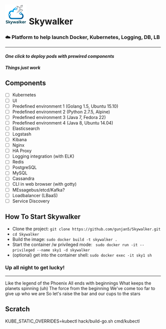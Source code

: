 # ![Skywalker](https://raw.githubusercontent.com/gunjan5/Skywalker/master/Skywalker_logo_70.png) Skywalker

### :cloud: Platform to help launch Docker, Kubernetes, Logging, DB, LB
------------------------------------------------------------------------
#### *One click to deploy pods with <span>prewired</span> components*
#### *Things <span>just work</span>* 

## Components
- [ ] Kubernetes
- [ ] UI
- [ ] Predefined environment 1 (Golang 1.5, Ubuntu 15.10)
- [ ] Predefined environment 2 (Python 2.7.5, Alpine)
- [ ] Predefined environment 3 (Java 7, Fedora 22)
- [ ] Predefined environment 4 (Java 8, Ubuntu 14.04)
- [ ] Elasticsearch
- [ ] Logstash
- [ ] Kibana
- [ ] Nginx
- [ ] HA Proxy
- [ ] Logging integration (with ELK)
- [ ] Redis
- [ ] PostgreSQL
- [ ] MySQL
- [ ] Cassandra
- [ ] CLI in web browser (with gotty)
- [ ] MEssagebus/etcd/Kafka?
- [ ] Loadbalancer (LBaaS)
- [ ] Service Discovery

## How To Start Skywalker
- Clone the project: `git clone https://github.com/gunjan5/Skywalker.git`
- `cd Skywalker`
- Build the image: `sudo docker build -t skywalker .`
- Start the container /w privileged mode: ` sudo docker run -it --privileged --name sky1 -d skywalker`
- (optional) get into the container shell: `sudo docker exec -it sky1 sh` 


### Up all night to get lucky!
-------------------------------
Like the legend of the Phoenix All ends with beginnings What keeps the planets spinning (uh) The force from the beginning We've come too far to give up who we are So let's raise the bar and our cups to the stars


## Scratch

KUBE_STATIC_OVERRIDES=kubectl hack/build-go.sh cmd/kubectl



